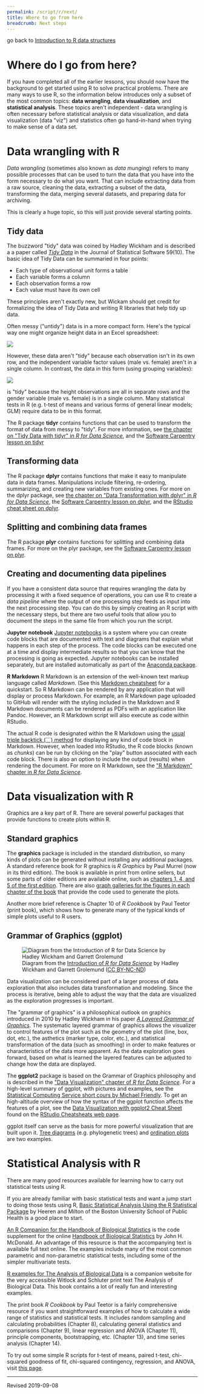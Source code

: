 ```yaml
---
permalink: /script/r/next/
title: Where to go from here
breadcrumb: Next steps
---
```


go back to [Introduction to R data structures](../structures/)

# Where do I go from here?

If you have completed all of the earlier lessons, you should now have the background to get started using R to solve practical problems.  There are many ways to use R, so the information below introduces only a subset of the most common topics: **data wrangling**, **data visualization**, and **statistical analysis**.  These topics aren't independent - data wrangling is often necessary before statistical analysis or data visualization, and data visualization (data "viz") and statistics often go hand-in-hand when trying to make sense of a data set.

# Data wrangling with R

*Data wrangling* (sometimes also known as *data munging*) refers to many possible processes that can be used to turn the data that you have into the form necessary to do what you want.  That can include extracting data from a raw source, cleaning the data, extracting a subset of the data, transforming the data, merging several datasets, and preparing data for archiving.  

This is clearly a huge topic, so this will just provide several starting points.

## Tidy data

The buzzword "tidy" data was coined by Hadley Wickham and is described a a paper called [*Tidy Data*](http://www.jstatsoft.org/v59/i10/paper) in the Journal of Statistical Software 59(10).  The basic idea of Tidy Data can be summaried in four points:

- Each type of observational unit forms a table
- Each variable forms a column
- Each observation forms a row
- Each value must have its own cell

These principles aren't exactly new, but Wickam should get credit for formalizing the idea of Tidy Data and writing R libraries that help tidy up data.  

Often messy ("untidy") data is in a more compact form.  Here's the typical way one might organize height data in an Excel spreadsheet:

![](../images/t-test-table-format-for-excel.png)

However, these data aren't "tidy" because each observation isn't in its own row, and the independent variable factor values (male vs. female) aren't in a single column.  In contrast, the data in this form (using grouping variables):

![](../images/t-test-table-grouping-variable.png)

is "tidy" because the height observations are all in separate rows and the gender variable (male vs. female) is in a single column.  Many statistical tests in R (e.g. t-test of means and various forms of general linear models; GLM) require data to be in this format.  

The R package **tidyr** contains functions that can be used to transform the format of data from messy to "tidy".  For more information, see [the chapter on "Tidy Data with tidyr" in *R for Data Science*](https://r4ds.had.co.nz/tidy-data.html), and the [Software Carpentry lesson on tidyr](http://swcarpentry.github.io/r-novice-gapminder/14-tidyr/index.html)

## Transforming data

The R package **dplyr** contains functions that make it easy to manipulate data in data frames.  Manipulations include filtering, re-ordering, summarizing, and creating new variables from existing ones.  For more on the dplyr package, see [the chapter on "Data Transformation with dplyr" in *R for Data Science*](https://r4ds.had.co.nz/transform.html), the [Software Carpentry lesson on dplyr](http://swcarpentry.github.io/r-novice-gapminder/13-dplyr/index.html), and the [RStudio cheat sheet on dplyr](https://www.rstudio.com/resources/cheatsheets/#dplyr).

## Splitting and combining data frames

The R package **plyr** contains functions for splitting and combining data frames.  For more on the plyr package, see the [Software Carpentry lesson on plyr](http://swcarpentry.github.io/r-novice-gapminder/12-plyr/index.html).

## Creating and documenting data pipelines

If you have a consistent data source that requires wrangling the data by processing it with a fixed sequence of operations, you can use R to create a *data pipeline* where the output of one processing step feeds as input into the next processing step.  You can do this by simply creating an R script with the necessary steps, but there are two useful tools that allow you to document the steps in the same file from which you run the script.

**Jupyter notebook** [Jupyter notebooks](https://jupyter.org/) is a system where you can create code blocks that are documented with text and diagrams that explain what happens in each step of the process.  The code blocks can be executed one at a time and display intermediate results so that you can know that the processing is going as expected.  Jupyter notebooks can be installed separately, but are installed automatically as part of the [Anaconda package](https://www.anaconda.com/). 

**R Markdown** R Markdown is an extension of the well-known text markup language called *Markdown*.  (See this [Markdown cheatsheet](https://github.com/adam-p/markdown-here/wiki/Markdown-Cheatsheet) for a quickstart.  So R Markdown can be rendered by any application that will display or process Markdown.  For example, an R Markdown page uploaded to GitHub will render with the styling included in the Markdown and R Markdown documents can be rendered as PDFs with an application like Pandoc.  However, an R Markdown script will also execute as code within RStudio.  

The actual R code is designated within the R Markdown using the [usual triple backtick (\`\`\`) method](https://github.com/adam-p/markdown-here/wiki/Markdown-Cheatsheet#code-and-syntax-highlighting) for displaying any kind of code block in Markdown.  However, when loaded into RStudio, the R code blocks (known as *chunks*) can be run by clicking on the "play" button associated with each code block.  There is also an option to include the output (results) when rendering the document.  For more on R Markdown, see the ["R Markdown" chapter in *R for Data Science*](https://r4ds.had.co.nz/r-markdown.html).


# Data visualization with R

Graphics are a key part of R. There are several powerful packages that provide functions to create plots within R.

## Standard graphics

The **graphics** package is included in the standard distribution, so many kinds of plots can be generated without installing any additional packages.  A standard reference book for R graphics is *R Graphics* by Paul Murrel (now in its third edition).  The book is available in print from online sellers, but some parts of older editions are available online, such as [chapters 1, 4, and 5 of the first edition](https://www.stat.auckland.ac.nz/~paul/RGraphics/RGraphicsChapters-1-4-5.pdf).  There are also [graph galleries for the figures in each chapter of the book](https://www.stat.auckland.ac.nz/~paul/RG2e/) that provide the code used to generate the plots.  

Another more brief reference is Chapter 10 of *R Cookbook* by Paul Teetor (print book), which shows how to generate many of the typical kinds of simple plots useful to R users.  

## Grammar of Graphics (ggplot)

<figure>
  <img src="https://d33wubrfki0l68.cloudfront.net/795c039ba2520455d833b4034befc8cf360a70ba/558a5/diagrams/data-science-explore.png" alt="Diagram from the Introduction of R for Data Science by Hadley Wickham and Garrett Grolemund"/>
  <figcaption>Diagram from the <a href ="https://r4ds.had.co.nz/explore-intro.html">Introduction of <em>R for Data Science</em></a> by Hadley Wickham and Garrett Grolemund (<a href ="https://creativecommons.org/licenses/by-nc-nd/3.0/us/">CC BY-NC-ND</a>)</figcaption>
</figure>


Data visualization can be considered part of a larger process of data exploration that also includes data transformation and modeling. Since the process is iterative, being able to adjust the way that the data are visualized as the exploration progresses is important.  

The "grammar of graphics" is a philosophical outlook on graphics introduced in 2010 by Hadley Wickham in his paper [*A Layered Grammar of Graphics*](http://vita.had.co.nz/papers/layered-grammar.pdf).  The systematic layered grammar of graphics allows the visualizer to control features of the plot such as the geometry of the plot (line, box, dot, etc.), the asthetics (marker type, color, etc.), and statistical transformation of the data (such as smoothing) in order to make features or characteristics of the data more apparent.  As the data exploration goes forward, based on what is learned the layered features can be adjusted to change how the data are displayed.  

The **ggplot2** package is based on the Grammar of Graphics philosophy and is described in the ["Data Visualization" chapter of *R for Data Science*](https://r4ds.had.co.nz/data-visualisation.html).  For a high-level summary of ggplot, with pictures and examples, see the [Statistical Computing Service short cours by Michael Friendly](http://www.datavis.ca/courses/RGraphics/R-Graphics4.pdf). To get an high-altitude overview of how the syntax of the ggplot function affects the features of a plot, see the [Data Visualization with ggplot2 Cheat Sheet](https://github.com/rstudio/cheatsheets/raw/master/data-visualization-2.1.pdf) found on the [RStudio Cheatsheats web page](https://www.rstudio.com/resources/cheatsheets/).  

ggplot itself can serve as the basis for more powerful visualization that are built upon it.  [Tree diagrams](https://joey711.github.io/phyloseq/plot_tree-examples.html) (e.g. phylogenetic trees) and [ordination plots](https://joey711.github.io/phyloseq/plot_ordination-examples.html) are two examples.

# Statistical Analysis with R

There are many good resources available for learning how to carry out statistical tests using R.  

If you are already familiar with basic statistical tests and want a jump start to doing those tests using R, [Basic Statistical Analysis Using the R Statistical Package](http://sphweb.bumc.bu.edu/otlt/MPH-Modules/BS/R/R-Manual/index.html) by Heeren and Milton of the Boston University School of Public Health is a good place to start.

[An R Companion for the Handbook of Biological Statistics](http://rcompanion.org/rcompanion/) is the code supplement for the online [Handbook of Biological Statistics](http://www.biostathandbook.com/) by John H. McDonald. An advantage of this resource is that the accompanying text is available full text online.  The examples include many of the most common parametric and non-parametric statistical tests, including some of the simpler multivariate tests.

[R examples for The Analysis of Biological Data](http://whitlockschluter.zoology.ubc.ca/r-code) is a companion website for the very accessible Witlock and Schluter print text The Analysis of Biological Data. This book contains a lot of really fun and interesting examples.

The print book *R Cookbook* by Paul Teetor is a fairly comprehensive resource if you want straightforward examples of how to calculate a wide range of statistics and statistical tests.  It includes random sampling and calculating probabilities (Chapter 8), calculating general statistics and comparisons (Chapter 9), linear regression and ANOVA (Chapter 11), principle components, bootstrapping, etc. (Chapter 13), and time series analysis (Chapter 14).

To try out some simple R scripts for t-test of means, paired t-test, chi-squared goodness of fit, chi-squared contingency, regression, and ANOVA, visit [this page](../stats/).

----
Revised 2019-09-08
